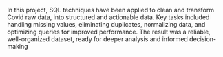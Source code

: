 In this project, SQL techniques have been applied to clean and transform Covid raw data, into structured and actionable data. Key tasks included handling missing values, eliminating duplicates, normalizing data, and optimizing queries for improved performance. The result was a reliable, well-organized dataset, ready for deeper analysis and informed decision-making
